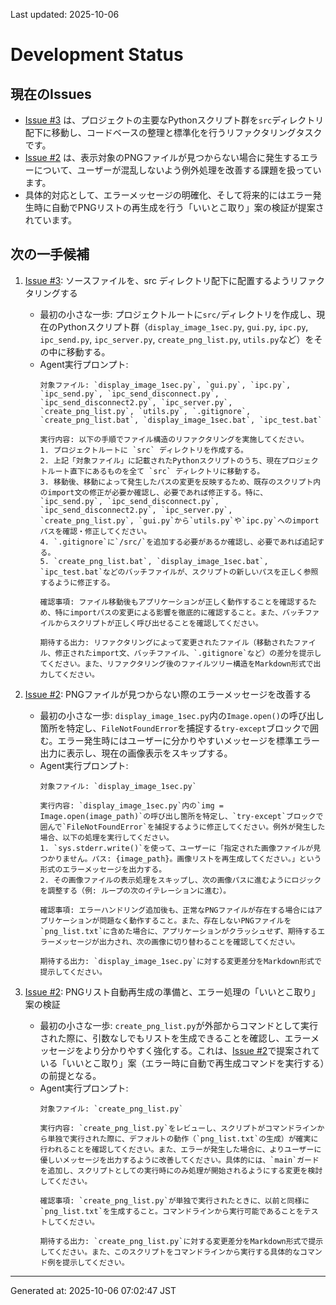 Last updated: 2025-10-06

# Development Status

## 現在のIssues
- [Issue #3](../issue-notes/3.md) は、プロジェクトの主要なPythonスクリプト群を`src`ディレクトリ配下に移動し、コードベースの整理と標準化を行うリファクタリングタスクです。
- [Issue #2](../issue-notes/2.md) は、表示対象のPNGファイルが見つからない場合に発生するエラーについて、ユーザーが混乱しないよう例外処理を改善する課題を扱っています。
- 具体的対応として、エラーメッセージの明確化、そして将来的にはエラー発生時に自動でPNGリストの再生成を行う「いいとこ取り」案の検証が提案されています。

## 次の一手候補
1. [Issue #3](../issue-notes/3.md): ソースファイルを、src ディレクトリ配下に配置するようリファクタリングする
   - 最初の小さな一歩: プロジェクトルートに`src/`ディレクトリを作成し、現在のPythonスクリプト群（`display_image_1sec.py`, `gui.py`, `ipc.py`, `ipc_send.py`, `ipc_server.py`, `create_png_list.py`, `utils.py`など）をその中に移動する。
   - Agent実行プロンプト:
     ```
     対象ファイル: `display_image_1sec.py`, `gui.py`, `ipc.py`, `ipc_send.py`, `ipc_send_disconnect.py`, `ipc_send_disconnect2.py`, `ipc_server.py`, `create_png_list.py`, `utils.py`, `.gitignore`, `create_png_list.bat`, `display_image_1sec.bat`, `ipc_test.bat`

     実行内容: 以下の手順でファイル構造のリファクタリングを実施してください。
     1. プロジェクトルートに `src` ディレクトリを作成する。
     2. 上記「対象ファイル」に記載されたPythonスクリプトのうち、現在プロジェクトルート直下にあるものを全て `src` ディレクトリに移動する。
     3. 移動後、移動によって発生したパスの変更を反映するため、既存のスクリプト内のimport文の修正が必要か確認し、必要であれば修正する。特に、`ipc_send.py`, `ipc_send_disconnect.py`, `ipc_send_disconnect2.py`, `ipc_server.py`, `create_png_list.py`, `gui.py`から`utils.py`や`ipc.py`へのimportパスを確認・修正してください。
     4. `.gitignore`に`/src/`を追加する必要があるか確認し、必要であれば追記する。
     5. `create_png_list.bat`, `display_image_1sec.bat`, `ipc_test.bat`などのバッチファイルが、スクリプトの新しいパスを正しく参照するように修正する。

     確認事項: ファイル移動後もアプリケーションが正しく動作することを確認するため、特にimportパスの変更による影響を徹底的に確認すること。また、バッチファイルからスクリプトが正しく呼び出せることを確認してください。

     期待する出力: リファクタリングによって変更されたファイル（移動されたファイル、修正されたimport文、バッチファイル、`.gitignore`など）の差分を提示してください。また、リファクタリング後のファイルツリー構造をMarkdown形式で出力してください。
     ```

2. [Issue #2](../issue-notes/2.md): PNGファイルが見つからない際のエラーメッセージを改善する
   - 最初の小さな一歩: `display_image_1sec.py`内の`Image.open()`の呼び出し箇所を特定し、`FileNotFoundError`を捕捉する`try-except`ブロックで囲む。エラー発生時にはユーザーに分かりやすいメッセージを標準エラー出力に表示し、現在の画像表示をスキップする。
   - Agent実行プロンプト:
     ```
     対象ファイル: `display_image_1sec.py`

     実行内容: `display_image_1sec.py`内の`img = Image.open(image_path)`の呼び出し箇所を特定し、`try-except`ブロックで囲んで`FileNotFoundError`を捕捉するように修正してください。例外が発生した場合、以下の処理を実行してください。
     1. `sys.stderr.write()`を使って、ユーザーに「指定された画像ファイルが見つかりません。パス: {image_path}。画像リストを再生成してください。」という形式のエラーメッセージを出力する。
     2. その画像ファイルの表示処理をスキップし、次の画像パスに進むようにロジックを調整する（例: ループの次のイテレーションに進む）。

     確認事項: エラーハンドリング追加後も、正常なPNGファイルが存在する場合にはアプリケーションが問題なく動作すること。また、存在しないPNGファイルを`png_list.txt`に含めた場合に、アプリケーションがクラッシュせず、期待するエラーメッセージが出力され、次の画像に切り替わることを確認してください。

     期待する出力: `display_image_1sec.py`に対する変更差分をMarkdown形式で提示してください。
     ```

3. [Issue #2](../issue-notes/2.md): PNGリスト自動再生成の準備と、エラー処理の「いいとこ取り」案の検証
   - 最初の小さな一歩: `create_png_list.py`が外部からコマンドとして実行された際に、引数なしでもリストを生成できることを確認し、エラーメッセージをより分かりやすく強化する。これは、[Issue #2](../issue-notes/2.md)で提案されている「いいとこ取り」案（エラー時に自動で再生成コマンドを実行する）の前提となる。
   - Agent実行プロンプト:
     ```
     対象ファイル: `create_png_list.py`

     実行内容: `create_png_list.py`をレビューし、スクリプトがコマンドラインから単独で実行された際に、デフォルトの動作（`png_list.txt`の生成）が確実に行われることを確認してください。また、エラーが発生した場合に、よりユーザーに優しいメッセージを出力するように改善してください。具体的には、`main`ガードを追加し、スクリプトとしての実行時にのみ処理が開始されるようにする変更を検討してください。

     確認事項: `create_png_list.py`が単独で実行されたときに、以前と同様に`png_list.txt`を生成すること。コマンドラインから実行可能であることをテストしてください。

     期待する出力: `create_png_list.py`に対する変更差分をMarkdown形式で提示してください。また、このスクリプトをコマンドラインから実行する具体的なコマンド例を提示してください。

---
Generated at: 2025-10-06 07:02:47 JST

